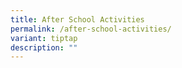 ```yaml
---
title: After School Activities
permalink: /after-school-activities/
variant: tiptap
description: ""
---
```

